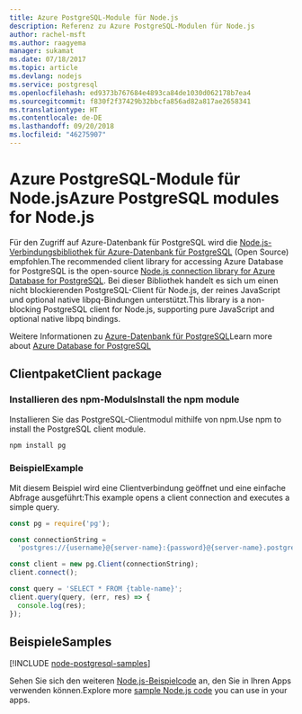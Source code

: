 ```yaml
---
title: Azure PostgreSQL-Module für Node.js
description: Referenz zu Azure PostgreSQL-Modulen für Node.js
author: rachel-msft
ms.author: raagyema
manager: sukamat
ms.date: 07/18/2017
ms.topic: article
ms.devlang: nodejs
ms.service: postgresql
ms.openlocfilehash: ed9373b767684e4893ca84de1030d062178b7ea4
ms.sourcegitcommit: f830f2f37429b32bbcfa856ad82a817ae2658341
ms.translationtype: HT
ms.contentlocale: de-DE
ms.lasthandoff: 09/20/2018
ms.locfileid: "46275907"
---
```

# <a name="azure-postgresql-modules-for-nodejs"></a><span data-ttu-id="9cdd7-103">Azure PostgreSQL-Module für Node.js</span><span class="sxs-lookup"><span data-stu-id="9cdd7-103">Azure PostgreSQL modules for Node.js</span></span>

<span data-ttu-id="9cdd7-104">Für den Zugriff auf Azure-Datenbank für PostgreSQL wird die [Node.js-Verbindungsbibliothek für Azure-Datenbank für PostgreSQL](https://www.npmjs.com/package/pg) (Open Source) empfohlen.</span><span class="sxs-lookup"><span data-stu-id="9cdd7-104">The recommended client library for accessing Azure Database for PostgreSQL is the open-source [Node.js connection library for Azure Database for PostgreSQL](https://www.npmjs.com/package/pg).</span></span> <span data-ttu-id="9cdd7-105">Bei dieser Bibliothek handelt es sich um einen nicht blockierenden PostgreSQL-Client für Node.js, der reines JavaScript und optional native libpq-Bindungen unterstützt.</span><span class="sxs-lookup"><span data-stu-id="9cdd7-105">This library is a non-blocking PostgreSQL client for Node.js, supporting pure JavaScript and optional native libpq bindings.</span></span>

<span data-ttu-id="9cdd7-106">Weitere Informationen zu [Azure-Datenbank für PostgreSQL](https://docs.microsoft.com/azure/postgresql/)</span><span class="sxs-lookup"><span data-stu-id="9cdd7-106">Learn more about [Azure Database for PostgreSQL](https://docs.microsoft.com/azure/postgresql/)</span></span>

## <a name="client-package"></a><span data-ttu-id="9cdd7-107">Clientpaket</span><span class="sxs-lookup"><span data-stu-id="9cdd7-107">Client package</span></span>

### <a name="install-the-npm-module"></a><span data-ttu-id="9cdd7-108">Installieren des npm-Moduls</span><span class="sxs-lookup"><span data-stu-id="9cdd7-108">Install the npm module</span></span>

<span data-ttu-id="9cdd7-109">Installieren Sie das PostgreSQL-Clientmodul mithilfe von npm.</span><span class="sxs-lookup"><span data-stu-id="9cdd7-109">Use npm to install the PostgreSQL client module.</span></span>

```bash
npm install pg
```   

### <a name="example"></a><span data-ttu-id="9cdd7-110">Beispiel</span><span class="sxs-lookup"><span data-stu-id="9cdd7-110">Example</span></span>

<span data-ttu-id="9cdd7-111">Mit diesem Beispiel wird eine Clientverbindung geöffnet und eine einfache Abfrage ausgeführt:</span><span class="sxs-lookup"><span data-stu-id="9cdd7-111">This example opens a client connection and executes a simple query.</span></span>

```javascript
const pg = require('pg');

const connectionString =
  'postgres://{username}@{server-name}:{password}@{server-name}.postgres.database.azure.com:5432/{database-name}?ssl=true';

const client = new pg.Client(connectionString);
client.connect();

const query = 'SELECT * FROM {table-name}';
client.query(query, (err, res) => {
  console.log(res);
});
```

## <a name="samples"></a><span data-ttu-id="9cdd7-112">Beispiele</span><span class="sxs-lookup"><span data-stu-id="9cdd7-112">Samples</span></span>

[!INCLUDE [node-postgresql-samples](../docs-ref-conceptual/includes/postgresql-samples.md)]

<span data-ttu-id="9cdd7-113">Sehen Sie sich den weiteren [Node.js-Beispielcode](https://azure.microsoft.com/resources/samples/?platform=nodejs) an, den Sie in Ihren Apps verwenden können.</span><span class="sxs-lookup"><span data-stu-id="9cdd7-113">Explore more [sample Node.js code](https://azure.microsoft.com/resources/samples/?platform=nodejs) you can use in your apps.</span></span>

